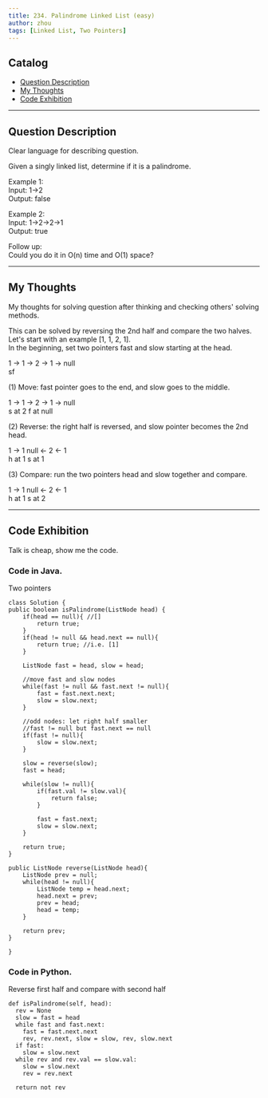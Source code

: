 ```yaml
---
title: 234. Palindrome Linked List (easy)                   
author: zhou      
tags: [Linked List, Two Pointers]            
---
```


       

## Catalog  
+ [Question Description](#partI)
+ [My Thoughts](#partII)
+ [Code Exhibition](#partIII)

----------------------------------

## Question Description
Clear language for describing question.    

Given a singly linked list, determine if it is a palindrome.      

Example 1:     
Input: 1->2    
Output: false   

Example 2:     
Input: 1->2->2->1    
Output: true    

Follow up:    
Could you do it in O(n) time and O(1) space?    


----------------------------------

## My Thoughts
My thoughts for solving question after thinking and checking others' solving methods.        

This can be solved by reversing the 2nd half and compare the two halves. Let's start with an example [1, 1, 2, 1].    
In the beginning, set two pointers fast and slow starting at the head.      

1 -> 1 -> 2 -> 1 -> null       
sf     

(1) Move: fast pointer goes to the end, and slow goes to the middle.     

1 -> 1 -> 2 -> 1 -> null      
          s at 2      f at null       
          
(2) Reverse: the right half is reversed, and slow pointer becomes the 2nd head.       

1 -> 1    null <- 2 <- 1             
h at 1                 s at 1         

(3) Compare: run the two pointers head and slow together and compare.     

1 -> 1    null <- 2 <- 1                
     h at 1       s at 2         


----------------------------------

## Code Exhibition
Talk is cheap, show me the code.    
### Code in Java.     
Two pointers    

    class Solution {
    public boolean isPalindrome(ListNode head) {
        if(head == null){ //[]
            return true;
        }
        if(head != null && head.next == null){
            return true; //i.e. [1]   
        }
        
        ListNode fast = head, slow = head;
        
        //move fast and slow nodes
        while(fast != null && fast.next != null){
            fast = fast.next.next;
            slow = slow.next;
        }
        
        //odd nodes: let right half smaller
        //fast != null but fast.next == null
        if(fast != null){
            slow = slow.next;
        }
        
        slow = reverse(slow);
        fast = head;
        
        while(slow != null){
            if(fast.val != slow.val){
                return false;
            }
            
            fast = fast.next;
            slow = slow.next;
        }
        
        return true;
    }
    
    public ListNode reverse(ListNode head){
        ListNode prev = null;
        while(head != null){
            ListNode temp = head.next;
            head.next = prev;
            prev = head;
            head = temp;
        }
        
        return prev;
    }
    
    }


### Code in Python.   
Reverse first half and compare with second half    

    def isPalindrome(self, head):
      rev = None
      slow = fast = head
      while fast and fast.next:
        fast = fast.next.next
        rev, rev.next, slow = slow, rev, slow.next
      if fast:
        slow = slow.next
      while rev and rev.val == slow.val:
        slow = slow.next
        rev = rev.next
      
      return not rev




